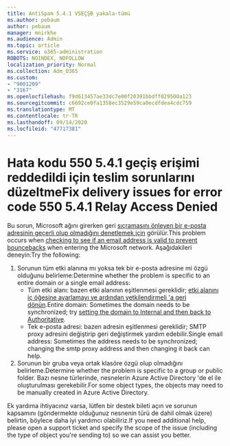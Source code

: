 ```yaml
---
title: AntiSpam 5.4.1 VSEÇŞB yakala-tümü
ms.author: pebaum
author: pebaum
manager: mnirkhe
ms.audience: Admin
ms.topic: article
ms.service: o365-administration
ROBOTS: NOINDEX, NOFOLLOW
localization_priority: Normal
ms.collection: Adm_O365
ms.custom:
- "9001209"
- "3167"
ms.openlocfilehash: f9d613457ae33dc7e00f20391bbdff029500a123
ms.sourcegitcommit: c6692ce0fa1358ec3529e59ca0ecdfdea4cdc759
ms.translationtype: MT
ms.contentlocale: tr-TR
ms.lasthandoff: 09/14/2020
ms.locfileid: "47717381"
---
```

# <a name="fix-delivery-issues-for-error-code-550-541-relay-access-denied"></a><span data-ttu-id="30c82-102">Hata kodu 550 5.4.1 geçiş erişimi reddedildi için teslim sorunlarını düzeltme</span><span class="sxs-lookup"><span data-stu-id="30c82-102">Fix delivery issues for error code 550 5.4.1 Relay Access Denied</span></span>

<span data-ttu-id="30c82-103">Bu sorun, Microsoft ağını girerken geri [sıçramasını önleyen bir e-posta adresinin geçerli olup olmadığını denetlemek için](https://docs.microsoft.com/exchange/mail-flow-best-practices/use-directory-based-edge-blocking) görülür.</span><span class="sxs-lookup"><span data-stu-id="30c82-103">This problem occurs when [checking to see if an email address is valid to prevent bouncebacks](https://docs.microsoft.com/exchange/mail-flow-best-practices/use-directory-based-edge-blocking) when entering the Microsoft network.</span></span> <span data-ttu-id="30c82-104">Aşağıdakileri deneyin:</span><span class="sxs-lookup"><span data-stu-id="30c82-104">Try the following:</span></span>

1. <span data-ttu-id="30c82-105">Sorunun tüm etki alanına mı yoksa tek bir e-posta adresine mi özgü olduğunu belirleme:</span><span class="sxs-lookup"><span data-stu-id="30c82-105">Determine whether the problem is specific to an entire domain or a single email address:</span></span>
    - <span data-ttu-id="30c82-106">Tüm etki alanı: bazen etki alanının eşitlenmesi gereklidir; [etki alanını iç öğesine ayarlamayı ve ardından yetkilendirmeli 'a geri dönün](https://docs.microsoft.com/exchange/mail-flow-best-practices/manage-accepted-domains/manage-accepted-domains).</span><span class="sxs-lookup"><span data-stu-id="30c82-106">Entire domain: Sometimes the domain needs to be synchronized; try [setting the domain to Internal and then back to Authoritative](https://docs.microsoft.com/exchange/mail-flow-best-practices/manage-accepted-domains/manage-accepted-domains).</span></span>
    - <span data-ttu-id="30c82-107">Tek e-posta adresi: bazen adresin eşitlenmesi gereklidir; SMTP proxy adresini değiştirip geri değiştirmek yardım edebilir.</span><span class="sxs-lookup"><span data-stu-id="30c82-107">Single email address: Sometimes the address needs to be synchronized; changing the smtp proxy address and then changing it back can help.</span></span>
2. <span data-ttu-id="30c82-108">Sorunun bir gruba veya ortak klasöre özgü olup olmadığını belirleme.</span><span class="sxs-lookup"><span data-stu-id="30c82-108">Determine whether the problem is specific to a group or public folder.</span></span> <span data-ttu-id="30c82-109">Bazı nesne türlerinde, nesnelerin Azure Active Directory 'de el ile oluşturulması gerekebilir.</span><span class="sxs-lookup"><span data-stu-id="30c82-109">For some object types, the objects may need to be manually created in Azure Active Directory.</span></span>

<span data-ttu-id="30c82-110">Ek yardıma ihtiyacınız varsa, lütfen bir destek bileti açın ve sorunun kapsamını (göndermekte olduğunuz nesnenin türü de dahil olmak üzere) belirtin, böylece daha iyi yardımcı olabiliriz.</span><span class="sxs-lookup"><span data-stu-id="30c82-110">If you need additional help, please open a support ticket and specify the scope of the issue (including the type of object you're sending to) so we can assist you better.</span></span>
